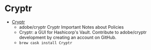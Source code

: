 # Cryptr
- [Cryptr](https://github.com/adobe/cryptr)
  -  adobe/cryptr Cryptr Important Notes about Policies
  - Cryptr: a GUI for Hashicorp's Vault. Contribute to adobe/cryptr development by creating an account on GitHub.
  - `brew cask install Cryptr`
